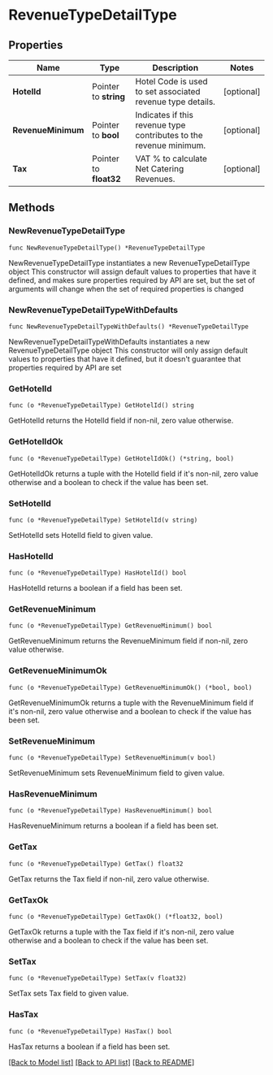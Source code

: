 # RevenueTypeDetailType

## Properties

Name | Type | Description | Notes
------------ | ------------- | ------------- | -------------
**HotelId** | Pointer to **string** | Hotel Code is used to set associated revenue type details. | [optional] 
**RevenueMinimum** | Pointer to **bool** | Indicates if this revenue type contributes to the revenue minimum. | [optional] 
**Tax** | Pointer to **float32** | VAT % to calculate Net Catering Revenues. | [optional] 

## Methods

### NewRevenueTypeDetailType

`func NewRevenueTypeDetailType() *RevenueTypeDetailType`

NewRevenueTypeDetailType instantiates a new RevenueTypeDetailType object
This constructor will assign default values to properties that have it defined,
and makes sure properties required by API are set, but the set of arguments
will change when the set of required properties is changed

### NewRevenueTypeDetailTypeWithDefaults

`func NewRevenueTypeDetailTypeWithDefaults() *RevenueTypeDetailType`

NewRevenueTypeDetailTypeWithDefaults instantiates a new RevenueTypeDetailType object
This constructor will only assign default values to properties that have it defined,
but it doesn't guarantee that properties required by API are set

### GetHotelId

`func (o *RevenueTypeDetailType) GetHotelId() string`

GetHotelId returns the HotelId field if non-nil, zero value otherwise.

### GetHotelIdOk

`func (o *RevenueTypeDetailType) GetHotelIdOk() (*string, bool)`

GetHotelIdOk returns a tuple with the HotelId field if it's non-nil, zero value otherwise
and a boolean to check if the value has been set.

### SetHotelId

`func (o *RevenueTypeDetailType) SetHotelId(v string)`

SetHotelId sets HotelId field to given value.

### HasHotelId

`func (o *RevenueTypeDetailType) HasHotelId() bool`

HasHotelId returns a boolean if a field has been set.

### GetRevenueMinimum

`func (o *RevenueTypeDetailType) GetRevenueMinimum() bool`

GetRevenueMinimum returns the RevenueMinimum field if non-nil, zero value otherwise.

### GetRevenueMinimumOk

`func (o *RevenueTypeDetailType) GetRevenueMinimumOk() (*bool, bool)`

GetRevenueMinimumOk returns a tuple with the RevenueMinimum field if it's non-nil, zero value otherwise
and a boolean to check if the value has been set.

### SetRevenueMinimum

`func (o *RevenueTypeDetailType) SetRevenueMinimum(v bool)`

SetRevenueMinimum sets RevenueMinimum field to given value.

### HasRevenueMinimum

`func (o *RevenueTypeDetailType) HasRevenueMinimum() bool`

HasRevenueMinimum returns a boolean if a field has been set.

### GetTax

`func (o *RevenueTypeDetailType) GetTax() float32`

GetTax returns the Tax field if non-nil, zero value otherwise.

### GetTaxOk

`func (o *RevenueTypeDetailType) GetTaxOk() (*float32, bool)`

GetTaxOk returns a tuple with the Tax field if it's non-nil, zero value otherwise
and a boolean to check if the value has been set.

### SetTax

`func (o *RevenueTypeDetailType) SetTax(v float32)`

SetTax sets Tax field to given value.

### HasTax

`func (o *RevenueTypeDetailType) HasTax() bool`

HasTax returns a boolean if a field has been set.


[[Back to Model list]](../README.md#documentation-for-models) [[Back to API list]](../README.md#documentation-for-api-endpoints) [[Back to README]](../README.md)


